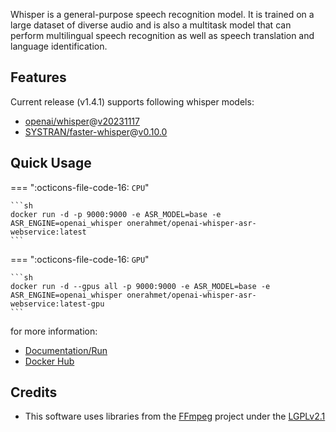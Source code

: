 Whisper is a general-purpose speech recognition model. It is trained on a large dataset of diverse audio and is also a
multitask model that can perform multilingual speech recognition as well as speech translation and language
identification.

## Features

Current release (v1.4.1) supports following whisper models:

- [openai/whisper](https://github.com/openai/whisper)@[v20231117](https://github.com/openai/whisper/releases/tag/v20231117)
- [SYSTRAN/faster-whisper](https://github.com/SYSTRAN/faster-whisper)@[v0.10.0](https://github.com/SYSTRAN/faster-whisper/releases/tag/0.10.0)

## Quick Usage

=== ":octicons-file-code-16: `CPU`"

    ```sh
    docker run -d -p 9000:9000 -e ASR_MODEL=base -e ASR_ENGINE=openai_whisper onerahmet/openai-whisper-asr-webservice:latest
    ```

=== ":octicons-file-code-16: `GPU`"

    ```sh
    docker run -d --gpus all -p 9000:9000 -e ASR_MODEL=base -e ASR_ENGINE=openai_whisper onerahmet/openai-whisper-asr-webservice:latest-gpu
    ```

for more information:

- [Documentation/Run](https://ahmetoner.github.io/whisper-asr-webservice/run)
- [Docker Hub](https://hub.docker.com/r/onerahmet/openai-whisper-asr-webservice)

## Credits

- This software uses libraries from the [FFmpeg](http://ffmpeg.org) project under
  the [LGPLv2.1](http://www.gnu.org/licenses/old-licenses/lgpl-2.1.html)
